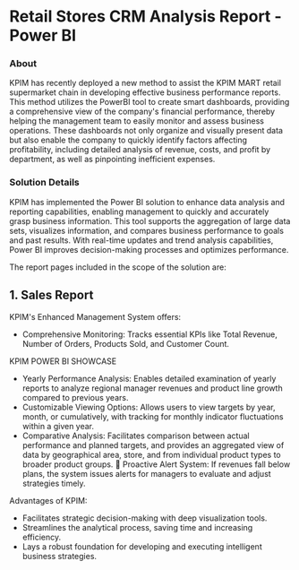 # Retail Stores CRM Analysis Report - Power BI

### About
  KPIM has recently deployed a new method to assist the KPIM MART retail
supermarket chain in developing effective business performance reports. This method utilizes
the PowerBI tool to create smart dashboards, providing a comprehensive view of the
company&#39;s financial performance, thereby helping the management team to easily monitor and
assess business operations. These dashboards not only organize and visually present data but
also enable the company to quickly identify factors affecting profitability, including detailed
analysis of revenue, costs, and profit by department, as well as pinpointing inefficient
expenses.

### Solution Details
  KPIM has implemented the Power BI solution to enhance data analysis and reporting
capabilities, enabling management to quickly and accurately grasp business information. This
tool supports the aggregation of large data sets, visualizes information, and compares business
performance to goals and past results. With real-time updates and trend analysis capabilities,
Power BI improves decision-making processes and optimizes performance.

  The report pages included in the scope of the solution are:
## 1. Sales Report
KPIM's Enhanced Management System offers:
+ Comprehensive Monitoring: Tracks essential KPIs like Total Revenue, Number of
Orders, Products Sold, and Customer Count.

KPIM POWER BI SHOWCASE
+ Yearly Performance Analysis: Enables detailed examination of yearly reports to
analyze regional manager revenues and product line growth compared to previous
years.
+ Customizable Viewing Options: Allows users to view targets by year, month, or
cumulatively, with tracking for monthly indicator fluctuations within a given year.
+ Comparative Analysis: Facilitates comparison between actual performance and
planned targets, and provides an aggregated view of data by geographical area, store,
and from individual product types to broader product groups.
 Proactive Alert System: If revenues fall below plans, the system issues alerts for
managers to evaluate and adjust strategies timely.

Advantages of KPIM:
+ Facilitates strategic decision-making with deep visualization tools.
+ Streamlines the analytical process, saving time and increasing efficiency.
+ Lays a robust foundation for developing and executing intelligent business strategies.
